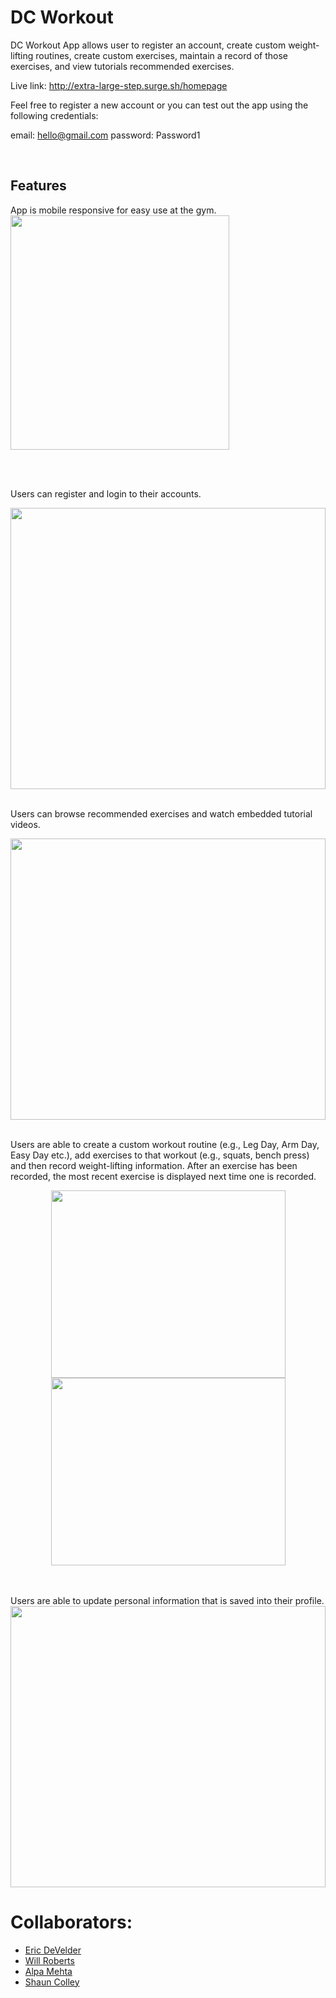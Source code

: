 # DC Workout

DC Workout App allows user to register an account, create custom weight-lifting routines, create custom exercises, maintain a record of those exercises, and view tutorials recommended exercises.

Live link: http://extra-large-step.surge.sh/homepage

Feel free to register a new account or you can test out the app using the following credentials:

email: hello@gmail.com
password: Password1

<br>

## Features

App is mobile responsive for easy use at the gym.  &nbsp;  <img src="gifs/dc-workout-mobil.gif" width="350" height="375"/>

<br>

<br>

Users can register and login to their accounts.

<img src="gifs/dc-workout-login.gif" width="100%" height="450"/>  

<br>

<br>

Users can browse recommended exercises and watch embedded tutorial videos.

<img src="gifs/dc-workout-tutorial.gif" width="100%" height="450"/>

<br>

<br>

Users are able to create a custom workout routine (e.g., Leg Day, Arm Day, Easy Day etc.), add exercises to that workout (e.g., squats, bench press) and then record weight-lifting information. After an exercise has been recorded, the most recent exercise is displayed next time one is recorded. 
 
<p align="center">  
<img src="gifs/dc-workout-record-exercise.gif" width="375" height="300"/> <img src="gifs/dc-workout-create-routine.gif" width="375" height="300"/>
</p>

<br>

<br>
Users are able to update personal information that is saved into their profile.

<img src="gifs/dc-workout-update-profile.gif" width="100%" height="450"/>


# Collaborators:
* [Eric DeVelder](https://github.com/emark1)
* [Will Roberts](https://github.com/wcrober)
* [Alpa Mehta](https://github.com/amehta27)
* [Shaun Colley](https://github.com/shaunwcolley)
